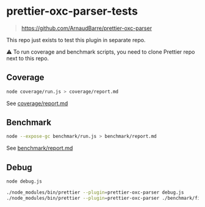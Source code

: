 # prettier-oxc-parser-tests

> https://github.com/ArnaudBarre/prettier-oxc-parser

This repo just exists to test this plugin in separate repo.

⚠️ To run coverage and benchmark scripts, you need to clone Prettier repo next to this repo.

## Coverage

```sh
node coverage/run.js > coverage/report.md
```

See [coverage/report.md](./coverage/report.md)

## Benchmark

```sh
node --expose-gc benchmark/run.js > benchmark/report.md
```

See [benchmark/report.md](./benchmark/report.md)

## Debug

```sh
node debug.js

./node_modules/bin/prettier --plugin=prettier-oxc-parser debug.js
./node_modules/bin/prettier --plugin=prettier-oxc-parser ./benchmark/fixtures/ts/2922-kb.ts
```
